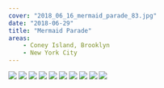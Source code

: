 ```yaml
---
cover: "2018_06_16_mermaid_parade_83.jpg"
date: "2018-06-29"
title: "Mermaid Parade"
areas:
    - Coney Island, Brooklyn
    - New York City
---
```


![](./2018_06_16_mermaid_parade_105.jpg)
![](./2018_06_16_mermaid_parade_4.jpg)
![](./2018_06_16_mermaid_parade_24.jpg)
![](./2018_06_16_mermaid_parade_40_2.jpg)
![](./2018_06_16_mermaid_parade_74.jpg)
![](./2018_06_16_mermaid_parade_69.jpg)
![](./2018_06_16_mermaid_parade_92.jpg)
![](./2018_06_16_mermaid_parade_93.jpg)
![](./2018_06_16_mermaid_parade_99.jpg)
![](./2018_06_16_mermaid_parade_103.jpg)
